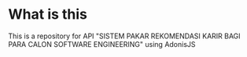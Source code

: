 # What is this

This is a repository for API "SISTEM PAKAR REKOMENDASI KARIR BAGI PARA CALON SOFTWARE ENGINEERING" using AdonisJS
